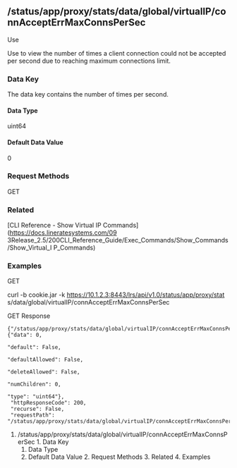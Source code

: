## /status/app/proxy/stats/data/global/virtualIP/connAcceptErrMaxConnsPerSec

Use

Use to view the number of times a client connection could not be accepted per
second due to reaching maximum connections limit.

### Data Key

The data key contains the number of times per second.

#### Data Type

uint64

#### Default Data Value

0

### Request Methods

GET

### Related

[CLI Reference - Show Virtual IP Commands](https://docs.lineratesystems.com/09
3Release_2.5/200CLI_Reference_Guide/Exec_Commands/Show_Commands/Show_Virtual_I
P_Commands)

### Examples

GET

curl -b cookie.jar -k https://10.1.2.3:8443/lrs/api/v1.0/status/app/proxy/stat
s/data/global/virtualIP/connAcceptErrMaxConnsPerSec

GET Response

    
    {"/status/app/proxy/stats/data/global/virtualIP/connAcceptErrMaxConnsPerSec": {"data": 0,
                                                                                    "default": False,
                                                                                    "defaultAllowed": False,
                                                                                    "deleteAllowed": False,
                                                                                    "numChildren": 0,
                                                                                    "type": "uint64"},
     "httpResponseCode": 200,
     "recurse": False,
     "requestPath": "/status/app/proxy/stats/data/global/virtualIP/connAcceptErrMaxConnsPerSec"}
    

  1. /status/app/proxy/stats/data/global/virtualIP/connAcceptErrMaxConnsPerSec
    1. Data Key
      1. Data Type
      2. Default Data Value
    2. Request Methods
    3. Related
    4. Examples

